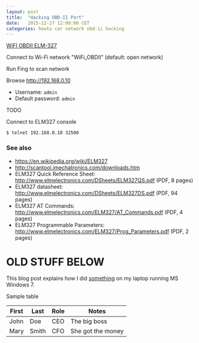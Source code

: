 ```yaml
---
layout: post
title:  "Hacking OBD-II Port"
date:   2015-12-27 12:00:00 CET
categories: howto car network obd-ii hacking
---
```

<!-- markdown-link-check-disable -->

[WiFI OBDII ELM-327](http://www.ebay.it/itm/WIFI-ELM327-OBDII-OBD2-AUTO-DIAGNOSTICA-WIRELESS-SCANNER-CD-PER-iPhone-iPad-/121723376227?)

Connect to Wi-Fi network "WiFi_OBDII" (default: open network)

Run Fing to scan network

Browse <http://192.168.0.10>

* Username: `admin`
* Default password: `admin`

TODO

Connect to ELM327 console

```
$ telnet 192.168.0.10 32500
```

### See also

* <https://en.wikipedia.org/wiki/ELM327>
* <http://scantool.imechatronics.com/downloads.htm>
* ELM327 Quick Reference Sheet: <http://www.elmelectronics.com/DSheets/ELM327QS.pdf> (PDF, 8 pages)
* ELM327 datasheet: <http://www.elmelectronics.com/DSheets/ELM327DS.pdf> (PDF, 94 pages)
* ELM327 AT Commands: <http://www.elmelectronics.com/ELM327/AT_Commands.pdf> (PDF, 4 pages)
* ELM327 Programmable Parameters: <http://www.elmelectronics.com/ELM327/Prog_Parameters.pdf> (PDF, 2 pages)

# OLD STUFF BELOW

This blog post explains how I did [something](http://www.something.com/) on my laptop running MS Windows 7.

Sample table

<!-- TIP: <http://www.tablesgenerator.com/markdown_tables> -->

| First | Last  | Role | Notes             |
|-------|-------|------|-------------------|
| John  | Doe   | CEO  | The big boss      |
| Mary  | Smith | CFO  | She got the money |

<!-- markdown-link-check-enable -->
<!-- EOF -->
